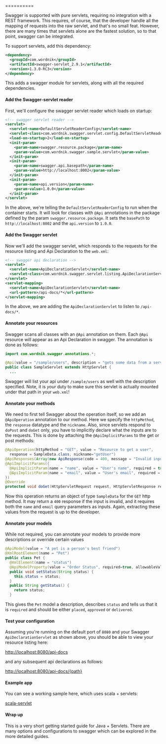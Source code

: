 ==========

Swagger is supported with pure servlets, requiring no integration with a REST framework.  This requires, of course, that the developer handle all the mapping of requests into the raw servlet, and that's no small feat.  However, there are many times that servlets alone are the fastest solution, so to that point, swagger can be integrated.

To support servlets, add this dependency:

```xml
<dependency>
  <groupId>com.wordnik</groupId>
  <artifactId>swagger-servlet_2.9.1</artifactId>
  <version>1.3.0-RC3</version>
</dependency>
```

This adds a swagger module for servlets, along with all the required dependencies.

#### Add the Swagger-servlet reader

First, we'll configure the swagger servlet reader which loads on startup:

```xml
<!-- swagger servlet reader -->
<servlet>
  <servlet-name>DefaultServletReaderConfig</servlet-name>
  <servlet-class>com.wordnik.swagger.servlet.config.DefaultServletReaderConfig</servlet-class>
  <load-on-startup>2</load-on-startup>
  <init-param>
    <param-name>swagger.resource.package</param-name>
    <param-value>com.wordnik.swagger.sample.servlet</param-value>
  </init-param>
  <init-param>
    <param-name>swagger.api.basepath</param-name>
    <param-value>http://localhost:8002</param-value>
  </init-param>
  <init-param>
    <param-name>api.version</param-name>
    <param-value>1.0.0</param-value>
  </init-param>
</servlet>
```

In the above, we're telling the `DefaultServletReaderConfig` to run when the container starts.  It will look for classes with `@Api` annotations in the package defined by the param `swagger.resource.package`.  It sets the `basePath` to `http://localhost:8002` and the `api.version` to `1.0.0`.

#### Add the Swagger servlet

Now we'll add the swagger servlet, which responds to the requests for the resource listing and Api Declaration to the `web.xml`:

```xml
<!-- swagger api declaration -->
<servlet>
  <servlet-name>ApiDeclarationServlet</servlet-name>
  <servlet-class>com.wordnik.swagger.servlet.listing.ApiDeclarationServlet</servlet-class>
</servlet>
<servlet-mapping>
  <servlet-name>ApiDeclarationServlet</servlet-name>
  <url-pattern>/api-docs/*</url-pattern>
</servlet-mapping>
```

In the above, we are adding the `ApiDeclarationServlet` to listen to `/api-docs/*`.

#### Annotate your resources

Swagger scans all classes with an `@Api` annotation on them.  Each `@Api` resource will appear as an Api Declaration in swagger.  The annotation is done as follows:

```java
import com.wordnik.swagger.annotations.*;

@Api(value = "/sample/users", description = "gets some data from a servlet")
public class SampleServlet extends HttpServlet {
  ...
```

Swagger will list your api under `/sample/users` as well with the description specified.  Note, it is _your_ duty to make sure this servlet is actually mounted under that path in your `web.xml`!

#### Annotate your methods

We need to first tell Swagger about the operation itself, so we add an `@ApiOperation` annotation to our method.  Here we specify the `httpMethod`, the `response` datatype and the `nickname`.  Also, since servlets respond to `doPost` and `doGet` only, you have to implicitly declare what the inputs are to the requests.  This is done by attaching the `@ApiImplicitParams` to the get or post methods:

```java
@ApiOperation(httpMethod = "GET", value = "Resource to get a user", 
  response = SampleData.class, nickname="getUser")
@ApiResponses(Array(new ApiResponse(code = 400, message = "Invalid input", response = ApiResponse.class)))
@ApiImplicitParams({
  @ApiImplicitParam(name = "name", value = "User's name", required = true, dataType = "string", paramType = "query"),
  @ApiImplicitParam(name = "email", value = "User's email", required = true, dataType = "string", paramType = "query"),
})
@Override
protected void doGet(HttpServletRequest request, HttpServletResponse response) {

```

Now this operation returns an object of type `SampleData` for the `GET` http method.  It may return a `400` response if the input is invalid, and it requires both the `name` and `email` query parameters as inputs.  Again, extracting these values from the request is up to the developer.

#### Annotate your models

While not required, you can annotate your models to provide more descriptions or override certain values

```java
@ApiModel(value = "A pet is a person's best friend")
@XmlRootElement(name = "Pet")
public class Pet {
  @XmlElement(name = "status")
  @ApiModelProperty(value = "Order Status", required=true, allowableValues = "placed,approved,delivered")
  public void setStatus(String status) {
    this.status = status;
  }
  public String getStatus() {
    return status;
  }
```

This gives the `Pet` model a description, describes `status` and tells us that it is `required` and should be either `placed`, `approved` or `delivered`.

#### Test your configuration

Assuming you're running on the default port of `8080` and your Swagger `ApiDeclarationServlet` as shown above, you should be able to view your resource listing here:

[http://localhost:8080/api-docs](http://localhost:8080/api-docs)

and any subsequent api declarations as follows:

[http://localhost:8080/api-docs/{path}](http://localhost:8080/api-docs/{path})

#### Example app

You can see a working sample here, which uses scala + servlets:

[scala-servlet](https://github.com/wordnik/swagger-core/tree/1.3-RC3/samples/scala-servlet)

#### Wrap up

This is a very short getting started guide for Java + Servlets.  There are many options and configurations to swagger which can be explored in the more detailed guides.
